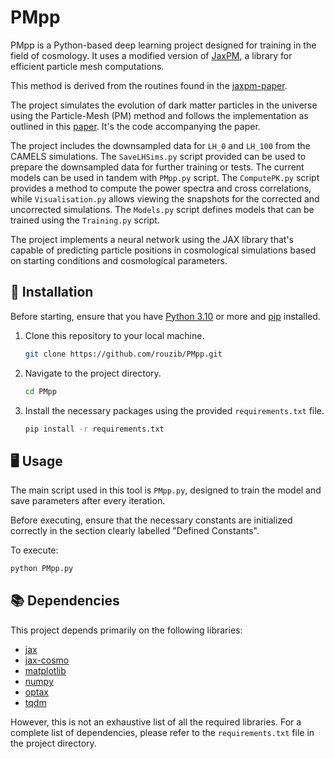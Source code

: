 # PMpp

PMpp is a Python-based deep learning project designed for training in the field of cosmology. It uses a modified version of [JaxPM](https://github.com/DifferentiableUniverseInitiative/JaxPM), a library for efficient particle mesh computations. 

This method is derived from the routines found in the [jaxpm-paper](https://github.com/DifferentiableUniverseInitiative/jaxpm-paper/tree/v_icml).

The project simulates the evolution of dark matter particles in the universe using the Particle-Mesh (PM) method and follows the implementation as outlined in this [paper](https://ml4physicalsciences.github.io/2023/files/NeurIPS_ML4PS_2023_177.pdf). It's the code accompanying the paper. 

The project includes the downsampled data for `LH_0` and `LH_100` from the CAMELS simulations. The `SaveLHSims.py` script provided can be used to prepare the downsampled data for further training or tests. The current models can be used in tandem with `PMpp.py` script. The `ComputePK.py` script provides a method to compute the power spectra and cross correlations, while `Visualisation.py` allows viewing the snapshots for the corrected and uncorrected simulations.
The `Models.py` script defines models that can be trained using the `Training.py` script.

The project implements a neural network using the JAX library that's capable of predicting particle positions in cosmological simulations based on starting conditions and cosmological parameters.

## 🔧 Installation

Before starting, ensure that you have [Python 3.10](https://www.python.org/downloads/) or more and [pip](https://pip.pypa.io/en/stable/installation/) installed.

1. Clone this repository to your local machine.

    ```bash
    git clone https://github.com/rouzib/PMpp.git
    ```

2. Navigate to the project directory.

    ```bash
    cd PMpp
    ```

3. Install the necessary packages using the provided `requirements.txt` file.

    ```bash
    pip install -r requirements.txt
    ```

## 🖥️ Usage

The main script used in this tool is `PMpp.py`, designed to train the model and save parameters after every iteration.

Before executing, ensure that the necessary constants are initialized correctly in the section clearly labelled "Defined Constants".

To execute:

```bash
python PMpp.py
```

## 📚 Dependencies

This project depends primarily on the following libraries:

- [jax](https://github.com/google/jax)
- [jax-cosmo](https://github.com/DifferentiableUniverseInitiative/jax_cosmo)
- [matplotlib](https://matplotlib.org)
- [numpy](https://numpy.org)
- [optax](https://github.com/deepmind/optax)
- [tqdm](https://github.com/tqdm/tqdm)

However, this is not an exhaustive list of all the required libraries. For a complete list of dependencies, please refer to the `requirements.txt` file in the project directory.